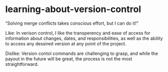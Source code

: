 # learning-about-version-control
“Solving merge conflicts takes conscious effort, but I can do it!”

Like: In verison control, I like the transperency and ease of access for information about changes, dates, and responsibilities, as well as the ability to access any dessired version at any point of the project.

Dislike: Version contol commands are challenging to grasp, and while the payout in the future will be great, the process is not the most straightforward.